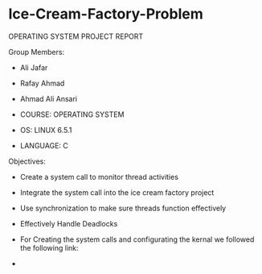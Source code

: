 # Ice-Cream-Factory-Problem

OPERATING SYSTEM PROJECT REPORT

Group Members:
- Ali Jafar 
- Rafay Ahmad 
- Ahmad Ali Ansari

- COURSE: OPERATING SYSTEM
- OS: LINUX 6.5.1
- LANGUAGE: C

Objectives:
- Create a system call to monitor thread activities
- Integrate the system call into the ice cream factory project
- Use synchronization to make sure threads function effectively
- Effectively Handle Deadlocks

- For Creating the system calls and configurating the kernal we followed the following link:
- [YOUTUBE LINK]: https://youtu.be/85qGRoaOkhQ?feature=shared

